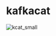 # kafkacat 
![kcat_small](https://github.com/Dwijad/kafkacat/assets/12824049/2070ad85-5e41-456d-8360-f83a2ff42501)



<!--stackedit_data:
eyJoaXN0b3J5IjpbLTMwNzE5Mzk4NV19
-->
